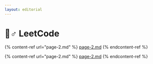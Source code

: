 ```yaml
---
layout: editorial
---
```


# 🧗♂ LeetCode

{% content-ref url="page-2.md" %}
[page-2.md](page-2.md)
{% endcontent-ref %}

{% content-ref url="page-2.md" %}
[page-2.md](page-2.md)
{% endcontent-ref %}
